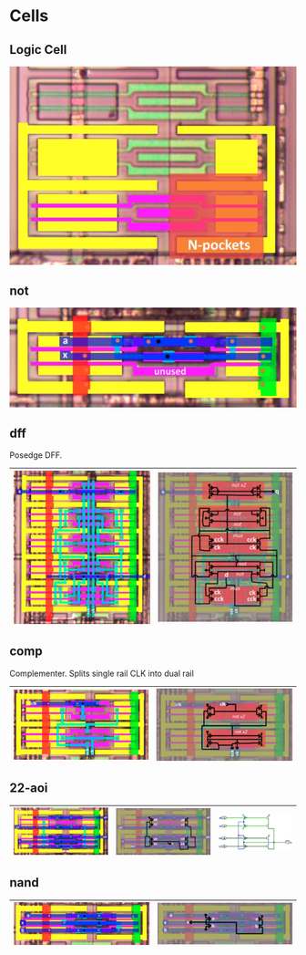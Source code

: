 # Cells

## Logic Cell

![logic_cell.jpg](imgstore/logic_cell.jpg)

## not

![not_topo.jpg](imgstore/not_topo.jpg)

## dff

Posedge DFF.

|![dff_topo.jpg](imgstore/dff_topo.jpg)|![dff_tran.jpg](imgstore/dff_tran.jpg)|
|---|---|

## comp

Complementer. Splits single rail CLK into dual rail

|![comp_topo.jpg](imgstore/comp_topo.jpg)|![comp_tran.jpg](imgstore/comp_tran.jpg)|
|---|---|

## 22-aoi

|![22aoi_topo.jpg](imgstore/22aoi_topo.jpg)|![22aoi_tran.jpg](imgstore/22aoi_tran.jpg)|![22aoi_logisim.jpg](imgstore/22aoi_logisim.jpg)|
|---|---|---|

## nand

|![nand_topo.jpg](imgstore/nand_topo.jpg)|![nand_tran.jpg](imgstore/nand_tran.jpg)|
|---|---|
